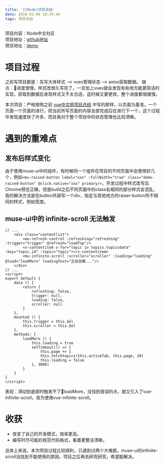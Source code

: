 ```yaml
---
title: '[CNode]项目总结'
date: 2018-02-06 10:29:44
tags: 项目总结
---
```


项目内容：Node中文社区<br>
项目地址：[github地址](https://github.com/xuelinglong/vue-CNode)<br>
预览地址：[demo](https://xuelinglong.github.io/vue-CNode/#/)

# 项目过程
之前写项目都是：先写大体样式 --> vuex管理状态 --> axios获取数据。
缺点：进度很慢，样式改很久写完了，一旦加上vuex就会发现有些地方能更简洁的实现，获取到数据后发现样式又不太合适，这时候又要更改，整个进度都很缓慢。
<!-- more -->

本次项目：严格按照之前 [vue中文网项目总结](https://xuelinglong.github.io/2018/01/23/vue%E4%B8%AD%E6%96%87%E7%BD%91-%E9%A1%B9%E7%9B%AE%E6%80%BB%E7%BB%93/#more) 中写的那样，以页面为基准，一个页面一个页面的进行，把当前所写页面的内容全部完成后在进行下一个，这个过程中发现速度快了许多，而且我对于整个项目中的状态管理也比较清晰。

# 遇到的重难点
## 发布后样式变化
由于使用muse-ui中的组件，有时候同一个组件在项目的不同页面中会使用好几个，例如` <mu-raised-button label="xxx" :fullWidth="true" class="demo-raised-button" @click.native="xxx" primary/> `，开发过程中样式改写后Chrome预览正确，但是build之后不同页面中的class名相同的部分样式会混乱，我的解决方法是在button外部写一个div，指定与其他地方的raiser-button所不相同的样式，例如宽度。

## muse-ui中的 infinite-scroll 无法触发
```
// ...
    <div class="contentlist">
        <mu-refresh-control :refreshing="refreshing" :trigger="trigger" @refresh="loadTop"/>
        <v-contentitem v-for="topic in topics.topicsdata" :key="topic.id" :topic="topic"></v-contentitem>
        <mu-infinite-scroll :scroller="scroller" :loading="loading" @load="loadMore" loadingText="正在加载..."/>
    </div>
// ...
<script>
export default {
    data () {
        return {
            refreshing: false,
            trigger: null,
            loading: false,
            scroller: null
        }
    },
    mounted () {
        this.trigger = this.$el
        this.scroller = this.$el
    },
    methods: {
        loadMore () {
            this.loading = true
            setTimeout(() => {
                this.page += 1
                this.fetchtopics(this.activeTab, this.page, 20)
                this.loading = false
            }, 3000)
        }
    }
}
</script>
```
表现：滑动到底部时触发不了loadMore，没找到错误的点，就又引入了vue-infinite-scroll，改为使用vue-infinite-scroll。

# 收获
* 改变了自己的开发模式，效率更高。
* 编写时尽可能的规范代码格式，看着更整洁清晰。

总体上来说，本次项目过程比较顺利，只遇到过两个大难题，muse-ui的infinite-scroll没找到不能使用的原因，项目之后再去研究研究，希望能解决。